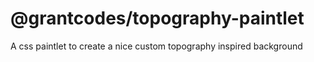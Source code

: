 # @grantcodes/topography-paintlet

A css paintlet to create a nice custom topography inspired background
